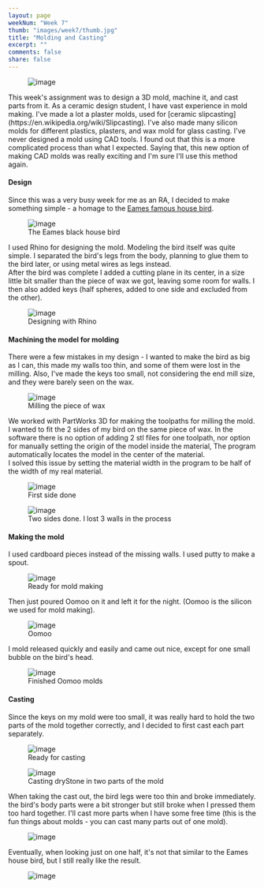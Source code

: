 ```yaml
---
layout: page
weekNum: "Week 7"
thumb: "images/week7/thumb.jpg"
title: "Molding and Casting"
excerpt: ""
comments: false
share: false
---
```

 
<figure>
	<img src="../images/week7/open.jpg" alt="image">
</figure>
This week's assignment was to design a 3D mold, machine it, and cast parts from it.  
As a ceramic design student, I have vast experience in mold making.  
I've made a lot a plaster molds, used for [ceramic slipcasting](https://en.wikipedia.org/wiki/Slipcasting). I've also made many silicon molds for different plastics, plasters, and wax mold for glass casting.  
I've never designed a mold using CAD tools. I found out that this is a more complicated process than what I expected.  
Saying that, this new option of making CAD molds was really exciting and I'm sure I'll use this method again.

#### Design
Since this was a very busy week for me as an RA, I decided to make something simple - a homage to the [Eames famous house bird](http://www.sheilazellerinteriors.com/articles/the-black-house-bird).  

<figure>
	<img src="../images/week7/eames_bird.jpg" alt="image">
	<figcaption> The Eames black house bird </figcaption>
</figure>  

I used Rhino for designing the mold. Modeling the bird itself was quite simple. I separated the bird's legs from the body, planning to glue them to the bird later, or using metal wires as legs instead.  
After the bird was complete I added a cutting plane in its center, in a size little bit smaller than the piece of wax we got, leaving some room for walls. I then also added keys (half spheres, added to one side and  excluded from the other). 

<figure>
	<img src="../images/week7/rhino.jpg" alt="image">
	<figcaption> Designing with Rhino </figcaption>
</figure> 

#### Machining the model for molding  
There were a few mistakes in my design - I wanted to make the bird as big as I can, this made my walls too thin, and some of them were lost in the milling. Also, I've made the keys too small, not considering the end mill size, and they were barely seen on the wax.

<figure>
	<img src="../images/week7/milling.jpg" alt="image">
	<figcaption> Milling the piece of wax </figcaption>
</figure> 

We worked with PartWorks 3D for making the toolpaths for milling the mold. I wanted to fit the 2 sides of my bird on the same piece of wax. In the software there is no option of adding 2 stl files for one toolpath, nor  option for manually setting the origin of the model inside the material, The program automatically locates the model in the center of the material.  
I solved this issue by setting the material width in the program to be half of the width of my real material.

<figure>
	<img src="../images/week7/one_side.jpg" alt="image">
	<figcaption> First side done </figcaption>
</figure> 

<figure>
	<img src="../images/week7/milling_done.jpg" alt="image">
	<figcaption> Two sides done. I lost 3 walls in the process </figcaption>
</figure> 

#### Making the mold  
I used cardboard pieces instead of the missing walls. I used putty to make a spout.

<figure>
	<img src="../images/week7/ready_for_mold.jpg" alt="image">
	<figcaption> Ready for mold making </figcaption>
</figure> 

Then just poured Oomoo on it and left it for the night. (Oomoo is the silicon we used for mold making).  

<figure>
	<img src="../images/week7/oomoo.jpg" alt="image">
	<figcaption> Oomoo </figcaption>
</figure> 

I mold released quickly and easily and came out nice, except for one small bubble on the bird's head.

<figure>
	<img src="../images/week7/molds.jpg" alt="image">
	<figcaption> Finished Oomoo molds </figcaption>
</figure>

#### Casting  
Since the keys on my mold were too small, it was really hard to hold the two parts of the mold together correctly, and I decided to first cast each part separately.
<figure>
	<img src="../images/week7/ready_for_cast.jpg" alt="image">
	<figcaption> Ready for casting </figcaption>
</figure>
<figure>
	<img src="../images/week7/casting.jpg" alt="image">
	<figcaption> Casting dryStone in two parts of the mold </figcaption>
</figure>

When taking the cast out, the bird legs were too thin and broke immediately. the bird's body parts were a bit stronger but still broke when I pressed them too hard together. I'll cast more parts when I have some free time (this is the fun things about molds - you can cast many parts out of one mold).

<figure>
	<img src="../images/week7/cast.jpg" alt="image">
</figure>

Eventually, when looking just on one half, it's not that similar to the Eames house bird, but I still really like the result.

<figure>
	<img src="../images/week7/done.jpg" alt="image">
</figure>